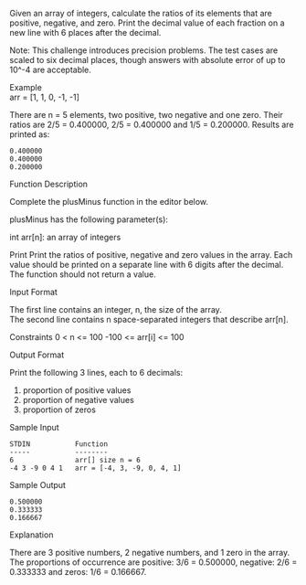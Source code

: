 Given an array of integers, calculate the ratios of its elements that are positive, negative, and zero. Print the decimal value of each fraction on a new line with 6 places after the decimal.

Note: This challenge introduces precision problems. The test cases are scaled to six decimal places, though answers with absolute error of up to 10^-4 are acceptable.

Example<br>
arr = [1, 1, 0, -1, -1]

There are n = 5 elements, two positive, two negative and one zero. Their ratios are 2/5 = 0.400000, 2/5 = 0.400000 and 1/5 = 0.200000. Results are printed as:

    0.400000
    0.400000
    0.200000
Function Description

Complete the plusMinus function in the editor below.

plusMinus has the following parameter(s):

int arr[n]: an array of integers

Print
Print the ratios of positive, negative and zero values in the array. Each value should be printed on a separate line with 6 digits after the decimal. The function should not return a value.

Input Format

The first line contains an integer, n, the size of the array.<br>
The second line contains n space-separated integers that describe arr[n].

Constraints
    0 < n <= 100
    -100 <= arr[i] <= 100

Output Format

Print the following 3 lines, each to 6 decimals:

1. proportion of positive values
2. proportion of negative values
3. proportion of zeros

Sample Input

    STDIN           Function
    -----           --------
    6               arr[] size n = 6
    -4 3 -9 0 4 1   arr = [-4, 3, -9, 0, 4, 1]
Sample Output

    0.500000
    0.333333
    0.166667

Explanation

There are 3 positive numbers, 2 negative numbers, and 1 zero in the array.<br>
The proportions of occurrence are positive: 3/6 = 0.500000, negative: 2/6 = 0.333333 and zeros: 1/6 = 0.166667.
